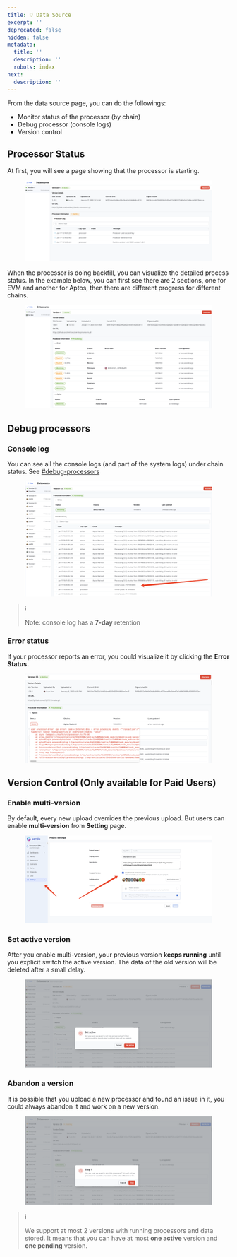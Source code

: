 ```yaml
---
title: 💡 Data Source
excerpt: ''
deprecated: false
hidden: false
metadata:
  title: ''
  description: ''
  robots: index
next:
  description: ''
---
```

From the data source page, you can do the followings:

* Monitor status of the processor (by chain)
* Debug processor (console logs)
* Version control

## Processor Status

At first, you will see a page showing that the processor is starting.

<figure>
  <img src="https://raw.githubusercontent.com/sentioxyz/docs/main/.gitbook/assets/image (6) (3).png" alt="" />
  <figcaption></figcaption>
</figure>

When the processor is doing backfill, you can visualize the detailed process status. In the example below, you can first see there are 2 sections, one for EVM and another for Aptos, then there are different progress for different chains.

<figure>
  <img src="https://raw.githubusercontent.com/sentioxyz/docs/main/.gitbook/assets/image (25).png" alt="" />
  <figcaption></figcaption>
</figure>

## Debug processors

### Console log

You can see all the console logs (and part of the system logs) under chain status. See [#debug-processors](data-source#debug-processors "mention")

<figure>
  <img src="https://raw.githubusercontent.com/sentioxyz/docs/main/.gitbook/assets/image (11).png" alt="" />
  <figcaption></figcaption>
</figure>

> ℹ️
>
> Note: console log has a **7-day** retention

### Error status

If your processor reports an error, you could visualize it by clicking the **Error** **Status.**

<figure>
  <img src="https://raw.githubusercontent.com/sentioxyz/docs/main/.gitbook/assets/image (12) (1).png" alt="" />
  <figcaption></figcaption>
</figure>

## Version Control (Only available for Paid Users)

### Enable multi-version

By default, every new upload overrides the previous upload. But users can enable **multi-version** from **Setting** page.

<figure>
  <img src="https://raw.githubusercontent.com/sentioxyz/docs/main/.gitbook/assets/image (24).png" alt="" />
  <figcaption></figcaption>
</figure>

### Set active version

After you enable multi-version, your previous version **keeps running** until you explicit switch the active version. The data of the old version will be deleted after a small delay.

<figure>
  <img src="https://raw.githubusercontent.com/sentioxyz/docs/main/.gitbook/assets/image (1) (4).png" alt="" />
  <figcaption></figcaption>
</figure>

### Abandon a version

It is possible that you upload a new processor and found an issue in it, you could always abandon it and work on a new version.

<figure>
  <img src="https://raw.githubusercontent.com/sentioxyz/docs/main/.gitbook/assets/image (30) (1).png" alt="" />
  <figcaption></figcaption>
</figure>

> ℹ️
>
> We support at most 2 versions with running processors and data stored. It means that you can have at most **one active** version and **one pending** version.